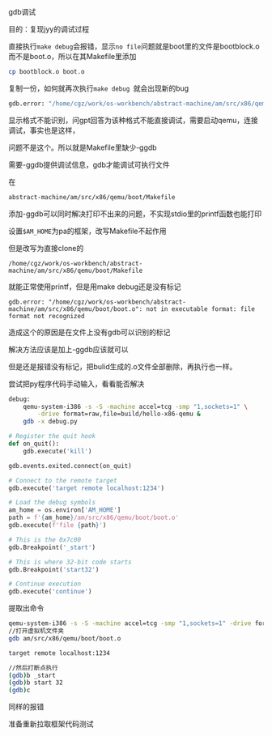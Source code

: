 gdb调试

目的：复现jyy的调试过程

直接执行`make debug`会报错，显示`no file`问题就是boot里的文件是bootblock.o而不是boot.o，所以在其Makefile里添加

```bash
cp bootblock.o boot.o
```

复制一份，如何就再次执行`make debug `就会出现新的bug

```bash
gdb.error: "/home/cgz/work/os-workbench/abstract-machine/am/src/x86/qemu/boot/boot.o": not in executable format: file format not recognized
```

显示格式不能识别，问gpt回答为该种格式不能直接调试，需要启动qemu，连接调试，事实也是这样，

问题不是这个。所以就是Makefile里缺少-ggdb

需要-ggdb提供调试信息，gdb才能调试可执行文件



在

```bash
abstract-machine/am/src/x86/qemu/boot/Makefile
```

添加-ggdb可以同时解决打印不出来的问题，不实现stdio里的printf函数也能打印



设置`$AM_HOME`为pa的框架，改写Makefile不起作用

但是改写为直接clone的

```ba
/home/cgz/work/os-workbench/abstract-machine/am/src/x86/qemu/boot/Makefile
```

就能正常使用printf，但是用make debug还是没有标记

```b
gdb.error: "/home/cgz/work/os-workbench/abstract-machine/am/src/x86/qemu/boot/boot.o": not in executable format: file format not recognized
```

造成这个的原因是在文件上没有gdb可以识别的标记

解决方法应该是加上-ggdb应该就可以

但是还是报错没有标记，把bulid生成的.o文件全部删除，再执行也一样。



尝试把py程序代码手动输入，看看能否解决

```bash
debug:
	qemu-system-i386 -s -S -machine accel=tcg -smp "1,sockets=1" \
		-drive format=raw,file=build/hello-x86-qemu &
	gdb -x debug.py
```

```python
# Register the quit hook
def on_quit():
    gdb.execute('kill')

gdb.events.exited.connect(on_quit)

# Connect to the remote target
gdb.execute('target remote localhost:1234')

# Load the debug symbols
am_home = os.environ['AM_HOME']
path = f'{am_home}/am/src/x86/qemu/boot/boot.o'
gdb.execute(f'file {path}')

# This is the 0x7c00
gdb.Breakpoint('_start')

# This is where 32-bit code starts
gdb.Breakpoint('start32')

# Continue execution
gdb.execute('continue')

```

提取出命令

```bash
qemu-system-i386 -s -S -machine accel=tcg -smp "1,sockets=1" -drive format=raw,file=build/hello-x86-qemu &
//打开虚拟机文件夹
gdb am/src/x86/qemu/boot/boot.o

target remote localhost:1234

//然后打断点执行
(gdb)b _start
(gdb)b start 32
(gdb)c

```

同样的报错



准备重新拉取框架代码测试
